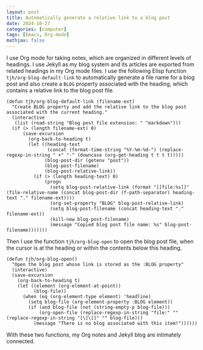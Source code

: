 ```yaml
---
layout: post
title: Automatically generate a relative link to a blog post
date: 2024-10-27
categories: [computer]
tags: [Emacs, Org-mode]
mathjax: false
---
```


I use Org mode for taking notes, which are organized in different levels of headings. I use Jekyll as my blog system and its articles are exported from related headings in my Org mode files. I use the following Elisp function `tjh/org-blog-default-link` to automatically generate a file name for a blog post and also create a `BLOG` property associated with the heading, which contains a relative link to the blog post file.

```elisp
(defun tjh/org-blog-default-link (filename-ext)
  "Create BLOG property and add the relative link to the blog post associated with the current heading."
  (interactive
   (list (read-string "Blog post file extension: " "markdown")))
  (if (> (length filename-ext) 0)
      (save-excursion
        (org-back-to-heading t)
        (let ((heading-text
               (concat (format-time-string "%Y-%m-%d-") (replace-regexp-in-string " +" "-" (downcase (org-get-heading t t t t)))))
              (blog-post-dir (getenv "post"))
              (blog-post-filename)
              (blog-post-relative-link))
          (if (> (length heading-text) 0)
              (progn
                (setq blog-post-relative-link (format "[[file:%s]]" (file-relative-name (concat blog-post-dir (f-path-separator) heading-text "." filename-ext))))
                (org-set-property "BLOG" blog-post-relative-link)
                (setq blog-post-filename (concat heading-text "." filename-ext))
                (kill-new blog-post-filename)
                (message "Copied blog post file name: %s" blog-post-filename)))))))
```

Then I use the function `tjh/org-blog-open` to open the blog post file, when the cursor is at the heading or within the contents below this heading.

```elisp
(defun tjh/org-blog-open()
  "Open the blog post whose link is stored as the :BLOG property"
  (interactive)
  (save-excursion
    (org-back-to-heading t)
    (let ((element (org-element-at-point))
          (blog-file))
      (when (eq (org-element-type element) 'headline)
        (setq blog-file (org-element-property :BLOG element))
        (if (and blog-file (not (string-empty-p blog-file)))
            (org-open-file (replace-regexp-in-string "file:" "" (replace-regexp-in-string "[\]\[]" "" blog-file)))
          (message "There is no blog associated with this item!"))))))
```

With these two functions, my Org notes and Jekyll blog are intimately connected.
